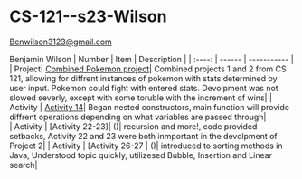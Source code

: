 # CS-121--s23-Wilson

Benwilson3123@gmail.com

Benjamin Wilson
| Number | Item | Description |
| :----: | ------ | ----------- |
| Project| [Combined Pokemon project](https://github.com/Ben-jaminWilson/CS-121--s23-Wilson/tree/main/src/Pokemon)| Combined projects 1 and 2 from CS 121, allowing for diffrent instances of pokemon with stats determined by user input. Pokemon could fight with entered stats. Devolpment was not slowed severly, except with some toruble with the increment of wins|
| Activity | [Activity 14](https://github.com/Ben-jaminWilson/CS-121--s23-Wilson/blob/main/src/activity14/acitivity14.java)| Began nested constructors, main function will provide diffrent operations depending on what variables are passed through|   
| Activity | [Activity 22-23]| ()| recursion and more!, code provided setbacks, Activity 22 and 23 were both inmportant in the devolpment of Project 2|
| Activity | [Activity 26-27 | ()| introduced to sorting methods in Java, Understood topic quickly, utilizesed Bubble, Insertion and Linear search|

